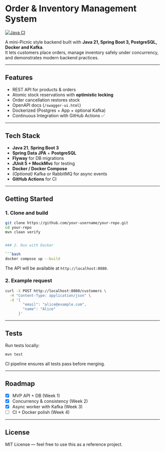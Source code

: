 
# Order & Inventory Management System

[![Java CI](https://github.com/carlosfhz13/Order-Inventory-MS/actions/workflows/ci.yml/badge.svg)](https://github.com/carlosfhz13/Order-Inventory-MS/actions/workflows/ci.yml)

A mini-Picnic style backend built with **Java 21, Spring Boot 3, PostgreSQL, Docker and Kafka**.  
It lets customers place orders, manage inventory safely under concurrency, and demonstrates modern backend practices.

---

## Features
- REST API for products & orders
- Atomic stock reservations with **optimistic locking**
- Order cancellation restores stock
- OpenAPI docs (`/swagger-ui.html`)
- Dockerized (Postgres + App + optional Kafka)
- Continuous Integration with GitHub Actions ✅

---

## Tech Stack
- **Java 21**, **Spring Boot 3**
- **Spring Data JPA** + **PostgreSQL**
- **Flyway** for DB migrations
- **JUnit 5 + MockMvc** for testing
- **Docker / Docker Compose**
- *(Optional)* Kafka or RabbitMQ for async events
- **GitHub Actions** for CI

---

## Getting Started

### 1. Clone and build
```bash
git clone https://github.com/your-username/your-repo.git
cd your-repo
mvn clean verify


### 2. Run with Docker

```bash
docker compose up --build
```

The API will be available at `http://localhost:8080`.

### 2. Example request

```bash
curl -X POST http://localhost:8080/customers \
  -H "Content-Type: application/json" \
  -d '{
        "email": "alice@example.com",
        "name": "Alice"
      }'
```

---

## Tests

Run tests locally:

```bash
mvn test
```

CI pipeline ensures all tests pass before merging.

---

## Roadmap

* [x] MVP API + DB (Week 1)
* [x] Concurrency & consistency (Week 2)
* [x] Async worker with Kafka (Week 3)
* [ ] CI + Docker polish (Week 4)

---

## License

MIT License — feel free to use this as a reference project.


